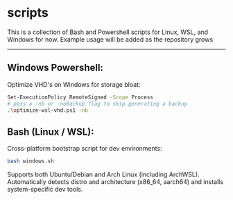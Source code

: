 # scripts

This is a collection of Bash and Powershell scripts for Linux, WSL, and Windows for now. Example usage will be added as the repository grows

---

## Windows Powershell:

Optimize VHD's on Windows for storage bloat:
```bash
Set-ExecutionPolicy RemoteSigned -Scope Process
# pass a -nb or -noBackup flag to skip generating a backup
.\optimize-wsl-vhd.ps1 -nb 
```

## Bash (Linux / WSL):

Cross-platform bootstrap script for dev environments:
```bash
bash windows.sh
```

Supports both Ubuntu/Debian and Arch Linux (including ArchWSL).
Automatically detects distro and architecture (x86_64, aarch64) and installs system-specific dev tools.

